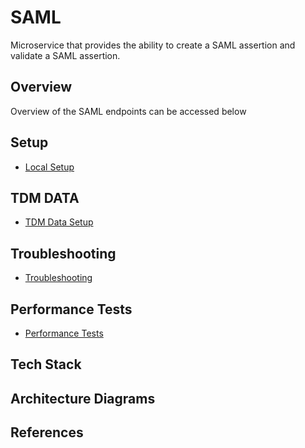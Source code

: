 # SAML
Microservice that provides the ability to create a SAML assertion and validate a SAML assertion.

## Overview
Overview of the SAML endpoints can be accessed below

## Setup
- [Local Setup](./docs/LOCAL-SETUP.md)

## TDM DATA
- [TDM Data Setup](./docs/TDM-TESTDATA.md)

## Troubleshooting
- [Troubleshooting](./docs/TROUBLESHOOTING.md)

## Performance Tests
- [Performance Tests](./docs/PERFORMANCE.md)

## Tech Stack

## Architecture Diagrams

## References
